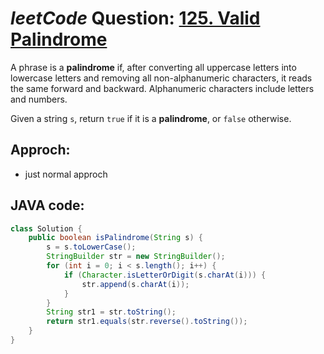 # _leetCode_ Question: [125. Valid Palindrome](https://leetcode.com/problems/valid-palindrome/submissions/)

A phrase is a **palindrome** if, after converting all uppercase letters into lowercase letters and removing all non-alphanumeric characters, it reads the same forward and backward. Alphanumeric characters include letters and numbers.

Given a string `s`, return `true` if it is a **palindrome**, or `false` otherwise.

## Approch:

- just normal approch

## JAVA code:

```JAVA
class Solution {
    public boolean isPalindrome(String s) {
        s = s.toLowerCase();
        StringBuilder str = new StringBuilder();
        for (int i = 0; i < s.length(); i++) {
            if (Character.isLetterOrDigit(s.charAt(i))) {
                str.append(s.charAt(i));
            }
        }
        String str1 = str.toString();
        return str1.equals(str.reverse().toString());
    }
}
```
